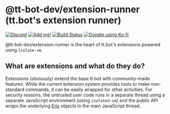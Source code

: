 <!--
Copyright (C) 2020 tt.bot dev team
 
This file is part of tt.bot's extension runner.
 
tt.bot's extension runner is free software: you can redistribute it and/or modify
it under the terms of the GNU Affero General Public License as published by
the Free Software Foundation, either version 3 of the License, or
(at your option) any later version.
 
tt.bot's extension runner is distributed in the hope that it will be useful,
but WITHOUT ANY WARRANTY; without even the implied warranty of
MERCHANTABILITY or FITNESS FOR A PARTICULAR PURPOSE.  See the
GNU Affero General Public License for more details.
 
You should have received a copy of the GNU Affero General Public License
along with tt.bot's extension runner.  If not, see <http://www.gnu.org/licenses/>.
-->
# @tt-bot-dev/extension-runner (tt.bot's extension runner)
[![Discord][discord shield]][discord invite] [![Add me!][tt.bot add shield]][tt.bot invite]
[![Build Status][gh shield]][gh]
[![Donate using Ko-fi](https://www.ko-fi.com/img/githubbutton_sm.svg)](https://ko-fi.com/T6T11LVG2)

@tt-bot-dev/extension-runner is the heart of tt.bot's extensions powered using `isolate-vm`.

## What are extensions and what do they do?
Extensions (obviously) extend the base tt.bot with community-made features. While the current extension system provides tools to make non-standard commands, it can be easily wrapped for other activities. For security reasons, the untrusted user code runs in a separate thread using a separate JavaScript environment (using `isolated-vm`) and the public API wraps the underlying [Eris](https://github.com/abalabahaha/eris) objects in the main JavaScript thread.

[discord shield]: https://discordapp.com/api/guilds/195865382039453697/widget.png?style=shield
[discord invite]: https://discord.gg/pGN5dMq
[tt.bot add shield]: https://img.shields.io/badge/tt.bot-add%20to%20your%20server-008800.svg
[tt.bot invite]: https://discordapp.com/oauth2/authorize?scope=bot&client_id=195506253806436353
[gh shield]: https://github.com/tt-bot-dev/extension-runner/workflows/lint/badge.svg
[gh]: https://github.com/tt-bot-dev/extension-runner
